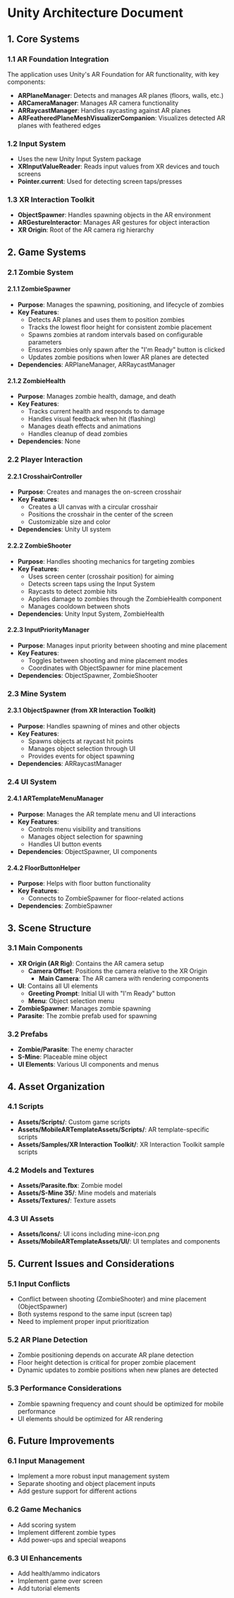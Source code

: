 # Unity Architecture Document

## 1. Core Systems

### 1.1 AR Foundation Integration
The application uses Unity's AR Foundation for AR functionality, with key components:
- **ARPlaneManager**: Detects and manages AR planes (floors, walls, etc.)
- **ARCameraManager**: Manages AR camera functionality
- **ARRaycastManager**: Handles raycasting against AR planes
- **ARFeatheredPlaneMeshVisualizerCompanion**: Visualizes detected AR planes with feathered edges

### 1.2 Input System
- Uses the new Unity Input System package
- **XRInputValueReader**: Reads input values from XR devices and touch screens
- **Pointer.current**: Used for detecting screen taps/presses

### 1.3 XR Interaction Toolkit
- **ObjectSpawner**: Handles spawning objects in the AR environment
- **ARGestureInteractor**: Manages AR gestures for object interaction
- **XR Origin**: Root of the AR camera rig hierarchy

## 2. Game Systems

### 2.1 Zombie System
#### 2.1.1 ZombieSpawner
- **Purpose**: Manages the spawning, positioning, and lifecycle of zombies
- **Key Features**:
  - Detects AR planes and uses them to position zombies
  - Tracks the lowest floor height for consistent zombie placement
  - Spawns zombies at random intervals based on configurable parameters
  - Ensures zombies only spawn after the "I'm Ready" button is clicked
  - Updates zombie positions when lower AR planes are detected
- **Dependencies**: ARPlaneManager, ARRaycastManager

#### 2.1.2 ZombieHealth
- **Purpose**: Manages zombie health, damage, and death
- **Key Features**:
  - Tracks current health and responds to damage
  - Handles visual feedback when hit (flashing)
  - Manages death effects and animations
  - Handles cleanup of dead zombies
- **Dependencies**: None

### 2.2 Player Interaction
#### 2.2.1 CrosshairController
- **Purpose**: Creates and manages the on-screen crosshair
- **Key Features**:
  - Creates a UI canvas with a circular crosshair
  - Positions the crosshair in the center of the screen
  - Customizable size and color
- **Dependencies**: Unity UI system

#### 2.2.2 ZombieShooter
- **Purpose**: Handles shooting mechanics for targeting zombies
- **Key Features**:
  - Uses screen center (crosshair position) for aiming
  - Detects screen taps using the Input System
  - Raycasts to detect zombie hits
  - Applies damage to zombies through the ZombieHealth component
  - Manages cooldown between shots
- **Dependencies**: Unity Input System, ZombieHealth

#### 2.2.3 InputPriorityManager
- **Purpose**: Manages input priority between shooting and mine placement
- **Key Features**:
  - Toggles between shooting and mine placement modes
  - Coordinates with ObjectSpawner for mine placement
- **Dependencies**: ObjectSpawner, ZombieShooter

### 2.3 Mine System
#### 2.3.1 ObjectSpawner (from XR Interaction Toolkit)
- **Purpose**: Handles spawning of mines and other objects
- **Key Features**:
  - Spawns objects at raycast hit points
  - Manages object selection through UI
  - Provides events for object spawning
- **Dependencies**: ARRaycastManager

### 2.4 UI System
#### 2.4.1 ARTemplateMenuManager
- **Purpose**: Manages the AR template menu and UI interactions
- **Key Features**:
  - Controls menu visibility and transitions
  - Manages object selection for spawning
  - Handles UI button events
- **Dependencies**: ObjectSpawner, UI components

#### 2.4.2 FloorButtonHelper
- **Purpose**: Helps with floor button functionality
- **Key Features**:
  - Connects to ZombieSpawner for floor-related actions
- **Dependencies**: ZombieSpawner

## 3. Scene Structure

### 3.1 Main Components
- **XR Origin (AR Rig)**: Contains the AR camera setup
  - **Camera Offset**: Positions the camera relative to the XR Origin
    - **Main Camera**: The AR camera with rendering components
- **UI**: Contains all UI elements
  - **Greeting Prompt**: Initial UI with "I'm Ready" button
  - **Menu**: Object selection menu
- **ZombieSpawner**: Manages zombie spawning
- **Parasite**: The zombie prefab used for spawning

### 3.2 Prefabs
- **Zombie/Parasite**: The enemy character
- **S-Mine**: Placeable mine object
- **UI Elements**: Various UI components and menus

## 4. Asset Organization

### 4.1 Scripts
- **Assets/Scripts/**: Custom game scripts
- **Assets/MobileARTemplateAssets/Scripts/**: AR template-specific scripts
- **Assets/Samples/XR Interaction Toolkit/**: XR Interaction Toolkit sample scripts

### 4.2 Models and Textures
- **Assets/Parasite.fbx**: Zombie model
- **Assets/S-Mine 35/**: Mine models and materials
- **Assets/Textures/**: Texture assets

### 4.3 UI Assets
- **Assets/Icons/**: UI icons including mine-icon.png
- **Assets/MobileARTemplateAssets/UI/**: UI templates and components

## 5. Current Issues and Considerations

### 5.1 Input Conflicts
- Conflict between shooting (ZombieShooter) and mine placement (ObjectSpawner)
- Both systems respond to the same input (screen tap)
- Need to implement proper input prioritization

### 5.2 AR Plane Detection
- Zombie positioning depends on accurate AR plane detection
- Floor height detection is critical for proper zombie placement
- Dynamic updates to zombie positions when new planes are detected

### 5.3 Performance Considerations
- Zombie spawning frequency and count should be optimized for mobile performance
- UI elements should be optimized for AR rendering

## 6. Future Improvements

### 6.1 Input Management
- Implement a more robust input management system
- Separate shooting and object placement inputs
- Add gesture support for different actions

### 6.2 Game Mechanics
- Add scoring system
- Implement different zombie types
- Add power-ups and special weapons

### 6.3 UI Enhancements
- Add health/ammo indicators
- Implement game over screen
- Add tutorial elements
